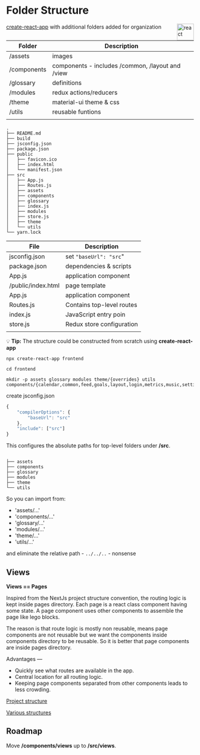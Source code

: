 # Folder Structure

<img src="https://cdn4.iconfinder.com/data/icons/logos-3/600/React.js_logo-512.png" alt="react" title="react" width=45 align=right />

[create-react-app](https://create-react-app.dev/docs/folder-structure) with additional folders added for organization

| Folder      | Description                                      |
| ----------- | ------------------------------------------------ |
| /assets     | images                                           |
| /components | components - includes /common, /layout and /view |
| /glossary   | definitions                                      |
| /modules    | redux actions/reducers                           |
| /theme      | material-ui theme & css                          |
| /utils      | reusable funtions                                |
|             |                                                  |

```
.
├── README.md
├── build
├── jsconfig.json
├── package.json
├── public
│   ├── favicon.ico
│   ├── index.html
│   └── manifest.json
├── src
│   ├── App.js
│   ├── Routes.js
│   ├── assets
│   ├── components
│   ├── glossary
│   ├── index.js
│   ├── modules
│   ├── store.js
│   ├── theme
│   └── utils
└── yarn.lock
```

| File               | Description               |
| ------------------ | ------------------------- |
| jsconfig.json      | set `"baseUrl": "src`"    |
| package.json       | dependencies & scripts    |
| App.js             | application component     |
| /public/index.html | page template             |
| App.js             | application component     |
| Routes.js          | Contains top-level routes |
| index.js           | JavaScript entry poin     |
| store.js           | Redux store configuration |
|                    |                           |

💡 **Tip:** The structure could be constructed from scratch using **create-react-app**

```
npx create-react-app frontend

cd frontend

mkdir -p assets glossary modules theme/{overrides} utils components/{calendar,common,feed,goals,layout,login,metrics,music,settings,views/{admin,auth,calendar,dashboard,editors,feed,groups,login,music,settings}}
```

create jsconfig.json

```javascript
{
    "compilerOptions": {
        "baseUrl": "src"
    },
    "include": ["src"]
}
```

This configures the absolute paths for top-level folders under **/src**.

```

├── assets
├── components
├── glossary
├── modules
├── theme
└── utils
```

So you can import from:

-   'assets/...'
-   'components/...'
-   'glossary/...'
-   'modules/...'
-   'theme/...'
-   'utils/...'

and eliminate the relative path - `../../..` - nonsense

## Views

**Views == Pages**

Inspired from the NextJs project structure convention, the routing logic is kept inside pages directory. Each page is a react class component having some state. A page component uses other components to assemble the page like lego blocks.

The reason is that route logic is mostly non reusable, means page components are not reusable but we want the components inside components directory to be reusable. So it is better that page components are inside pages directory.

Advantages —

-   Quickly see what routes are available in the app.
-   Central location for all routing logic.
-   Keeping page components separated from other components leads to less crowding.

[Project structure](https://blog.bitsrc.io/structuring-a-react-project-a-definitive-guide-ac9a754df5eb)

[Various structures](https://www.learnhowtoprogram.com/react/advanced-topics/react-and-redux-design-patterns)

## Roadmap

Move **/components/views** up to **/src/views**.
